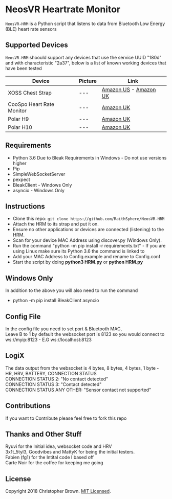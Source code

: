 # NeosVR Heartrate Monitor

`NeosVR-HRM` is a Python script that listens to data from Bluetooth Low Energy (BLE) heart rate sensors 

## Supported Devices
`NeosVR-HRM` shoould support any devices that use the service UUID "180d" and with characteristic "2a37", below is a list of known working devices that have been tested

Device | Picture | Link
--- | --- | ---
XOSS Chest Strap | --- | [Amazon US](https://www.amazon.com/XOSS-Monitor-Bluetooth-Wireless-Accessories/dp/B0822SFPTF/ref=sr_1_10?dchild=1&keywords=Xoss&qid=1604338218&sr=8-10&th=1) - [Amazon UK](https://www.amazon.co.uk/XOSS-Monitor-Bluetooth-Waterproof-Computers/dp/B087LWS3BN/ref=sr_1_7?dchild=1&keywords=Xoss&qid=1604476420&sr=8-7)
CooSpo Heart Rate Monitor | --- | [Amazon UK](https://www.amazon.co.uk/CooSpo-Monitor-Bluetooth-Training-concept2/dp/B07SFTNXSD/)
Polar H9 | --- |  [Amazon UK](https://www.amazon.co.uk/POLAR-Unisexs-Sensor-Bluetooth-Waterproof-Monitor/dp/B08411DQ96)
Polar H10 | --- | [Amazon UK](https://www.amazon.co.uk/Polar-Monitor-Bluetooth-Waterproof-Sensor/dp/B07PM54P4N)

## Requirements
* Python 3.6 Due to Bleak Requirements in Windows - Do not use versions higher
* Pip
* SimpleWebSocketServer
* pexpect
* BleakClient - Windows Only
* asyncio - Windows Only

## Instructions
* Clone this repo: `git clone https://github.com/RaithSphere/NeosVR-HRM`
* Attach the HRM to its strap and put it on.
* Ensure no other applications or devices are connected (listening) to the HRM.
* Scan for your device MAC Address using discover.py (Windows Only).
* Run the command "python -m pip install -r requirements.txt" - If you are using Linux make sure its Python 3.6 the command is linked to
* Add your MAC Address to Config.example and rename to Config.conf
* Start the script by doing **python3 HRM.py** or **python HRM.py**

## Windows Only
In addition to the above you will also need to run the command
* python -m pip install BleakClient asyncio

## Config File
In the config file you need to set port & Bluetooth MAC, 
<BR>Leave B to 1 by default the websocket port is 8123 so you would connect to ws://myip:8123 - E.G ws://localhost:8123

## LogiX
The data output from the websocket is 4 bytes, 8 bytes, 4 bytes, 1 byte - HR, HRV, BATTERY, CONNECTION STATUS
<BR>CONNECTION STATUS 2: "No contact detected"
<BR>CONNECTION STATUS 3: "Contact detected"
<BR>CONNECTION STATUS ANY OTHER: "Sensor contact not supported"

## Contributions
If you want to Contribute please feel free to fork this repo

## Thanks and Other Stuff
Ryuvi for the Initial idea, websocket code and HRV
<BR>3x1t_5tyl3, Goodvibes and MattyK for being the initial testers.
<BR>Fabien (fg1) for the Intital code I based off
<BR>Carte Noir for the coffee for keeping me going

## License

Copyright 2018 Christopher Brown.
[MIT Licensed](https://chbrown.github.io/licenses/MIT/#2018).
